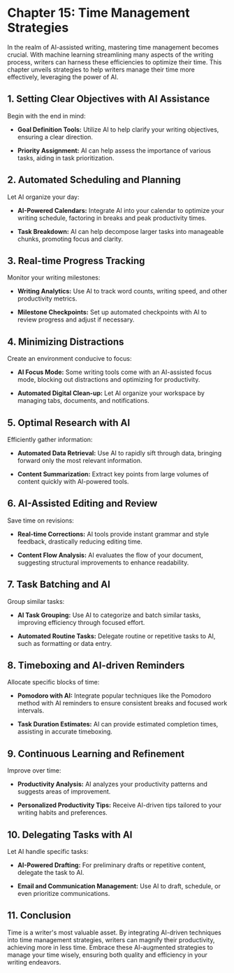 Chapter 15: Time Management Strategies
======================================

In the realm of AI-assisted writing, mastering time management becomes crucial. With machine learning streamlining many aspects of the writing process, writers can harness these efficiencies to optimize their time. This chapter unveils strategies to help writers manage their time more effectively, leveraging the power of AI.

**1. Setting Clear Objectives with AI Assistance**
--------------------------------------------------

Begin with the end in mind:

* **Goal Definition Tools:** Utilize AI to help clarify your writing objectives, ensuring a clear direction.

* **Priority Assignment:** AI can help assess the importance of various tasks, aiding in task prioritization.

**2. Automated Scheduling and Planning**
----------------------------------------

Let AI organize your day:

* **AI-Powered Calendars:** Integrate AI into your calendar to optimize your writing schedule, factoring in breaks and peak productivity times.

* **Task Breakdown:** AI can help decompose larger tasks into manageable chunks, promoting focus and clarity.

**3. Real-time Progress Tracking**
----------------------------------

Monitor your writing milestones:

* **Writing Analytics:** Use AI to track word counts, writing speed, and other productivity metrics.

* **Milestone Checkpoints:** Set up automated checkpoints with AI to review progress and adjust if necessary.

**4. Minimizing Distractions**
------------------------------

Create an environment conducive to focus:

* **AI Focus Mode:** Some writing tools come with an AI-assisted focus mode, blocking out distractions and optimizing for productivity.

* **Automated Digital Clean-up:** Let AI organize your workspace by managing tabs, documents, and notifications.

**5. Optimal Research with AI**
-------------------------------

Efficiently gather information:

* **Automated Data Retrieval:** Use AI to rapidly sift through data, bringing forward only the most relevant information.

* **Content Summarization:** Extract key points from large volumes of content quickly with AI-powered tools.

**6. AI-Assisted Editing and Review**
-------------------------------------

Save time on revisions:

* **Real-time Corrections:** AI tools provide instant grammar and style feedback, drastically reducing editing time.

* **Content Flow Analysis:** AI evaluates the flow of your document, suggesting structural improvements to enhance readability.

**7. Task Batching and AI**
---------------------------

Group similar tasks:

* **AI Task Grouping:** Use AI to categorize and batch similar tasks, improving efficiency through focused effort.

* **Automated Routine Tasks:** Delegate routine or repetitive tasks to AI, such as formatting or data entry.

**8. Timeboxing and AI-driven Reminders**
-----------------------------------------

Allocate specific blocks of time:

* **Pomodoro with AI:** Integrate popular techniques like the Pomodoro method with AI reminders to ensure consistent breaks and focused work intervals.

* **Task Duration Estimates:** AI can provide estimated completion times, assisting in accurate timeboxing.

**9. Continuous Learning and Refinement**
-----------------------------------------

Improve over time:

* **Productivity Analysis:** AI analyzes your productivity patterns and suggests areas of improvement.

* **Personalized Productivity Tips:** Receive AI-driven tips tailored to your writing habits and preferences.

**10. Delegating Tasks with AI**
--------------------------------

Let AI handle specific tasks:

* **AI-Powered Drafting:** For preliminary drafts or repetitive content, delegate the task to AI.

* **Email and Communication Management:** Use AI to draft, schedule, or even prioritize communications.

**11. Conclusion**
------------------

Time is a writer's most valuable asset. By integrating AI-driven techniques into time management strategies, writers can magnify their productivity, achieving more in less time. Embrace these AI-augmented strategies to manage your time wisely, ensuring both quality and efficiency in your writing endeavors.
